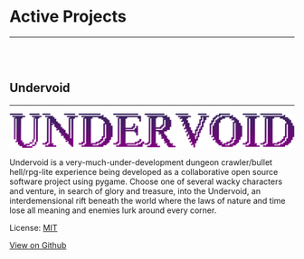 # Active Projects
---
<br/><br/>
## Undervoid 
---
![undervoidtitle](assets/img/undervoidtitle.png)

Undervoid is a very-much-under-development dungeon crawler/bullet hell/rpg-lite experience being developed as a collaborative open source software project using pygame. Choose one of several wacky characters and venture, in search of glory and treasure, into the Undervoid, an interdemensional rift beneath the world where the laws of nature and time lose all meaning and enemies lurk around every corner. 

License: [MIT](https://github.com/mgear2/undervoid/blob/master/LICENSE)

[View on Github](https://github.com/mgear2/undervoid)
